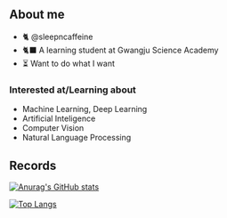 ## About me
* 🐈 @sleepncaffeine
* 🐈‍⬛ A learning student at Gwangju Science Academy
* ⏳ Want to do what I want

### Interested at/Learning about
* Machine Learning, Deep Learning
* Artificial Inteligence
* Computer Vision
* Natural Language Processing

## Records
[![Anurag's GitHub stats](https://github-readme-stats.vercel.app/api?username=sleepncaffeine&show_icons=true&theme=dark)](https://github.com/anuraghazra/github-readme-stats)

[![Top Langs](https://github-readme-stats.vercel.app/api/top-langs/?username=sleepncaffeine&layout=compact&theme=dark)](https://github.com/anuraghazra/github-readme-stats)
